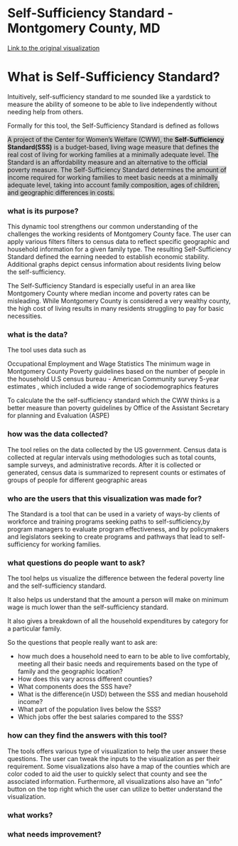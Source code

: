 # Self-Sufficiency Standard - Montgomery County, MD

[Link to the original visualization ](https://public.tableau.com/app/profile/countystat/viz/Self-SufficiencyStandard_FD3/Title)

# What is Self-Sufficiency Standard?


Intuitively, self-sufficiency standard to me sounded like a yardstick to measure the ability of someone to be able to live independently without needing help from others.


Formally for this tool, the Self-Sufficiency Standard is defined as follows

<span style="background: #ccc;">
A project of the Center for Women’s Welfare (CWW), the <strong>Self-Sufficiency Standard(SSS)</strong> is a budget-based, living wage measure that defines the real cost of living for working families at a minimally adequate level. The Standard is an affordability measure and an alternative to the official poverty measure.
The Self-Sufficiency Standard determines the amount of income required for working families to meet basic needs at a minimally adequate level, taking into account family composition, ages of children, and geographic differences in costs.
</span>






### what is its purpose?

This dynamic tool  strengthens our common understanding of the challenges the working residents of Montgomery County face. The user can apply various filters filters to census data to reflect specific geographic and household information for a given family type. The resulting Self-Sufficiency Standard defined the earning needed to establish economic stability. Additional graphs depict census information about residents living below the self-sufficiency.

The Self-Sufficiency Standard is especially useful in an area like Montgomery County where median income and poverty rates can be misleading. While Montgomery County is considered a very wealthy county, the high cost of living results in many residents struggling to pay
for basic necessities.





### what is the data?
The tool uses data such as

Occupational Employment and Wage Statistics
The minimum wage in Montgomery County
Poverty guidelines based on the number of people in the household
U.S census bureau - American Community survey 5-year estimates ,  which included a wide range of sociodemographics features 

To calculate the the self-sufficiency standard which the CWW thinks is a better measure than poverty guidelines by Office of the Assistant Secretary for planning and Evaluation  (ASPE)


### how was the data collected?
The tool relies on the data collected by the US government.
Census data is collected at regular intervals using methodologies such as total counts, sample surveys, and administrative records. After it is collected or generated, census data is summarized to represent counts or estimates of groups of people for different geographic areas

### who are the users that this visualization was made for?

The Standard is a tool that can be used in a variety of ways-by clients of workforce and training programs seeking paths to self-sufficiency,by program managers to evaluate program effectiveness, and by policymakers and legislators seeking to create programs and pathways that lead to self-sufficiency for working families.



### what questions do people want to ask?

The tool helps us visualize the difference between the federal poverty line and the self-sufficiency standard.

It also helps us understand that the amount a person will make on minimum wage is much lower than the self-sufficiency standard.

It also gives a breakdown of all the household expenditures by category for a particular family.

So the questions that people really want to ask are:

<ul> 
<li>how much does a household need to earn to be able to live comfortably, meeting all their basic needs and requirements based on the type of family and the geographic location?
</li>
<li>
How does this vary across different counties?
</li>
<li>
What components does the SSS have?
</li>
<li>
What is the difference(in USD) between the SSS and median household income?
</li>
<li>
What part of the population lives below the SSS?
</li>
<li>
Which jobs offer the best salaries compared to the SSS?
</li>
</ul>

### how can they find the answers with this tool?

The tools offers various type of visualization to help the user answer these questions.
The user can tweak the inputs to the visualization as per their requirement.
Some visualizations also have a map of the counties which are color coded to aid the user to quickly select that county and see the associated information.
Furthermore, all visualizations also have an “info” button on the top right which the user can utilize to better understand the visualization.

### what works?


### what needs improvement?





